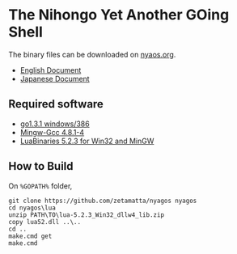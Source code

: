 The Nihongo Yet Another GOing Shell
===================================

The binary files can be downloaded on [nyaos.org](http://www.nyaos.org/index.cgi?p=NYAGOS).

* [English Document](./nyagos_en.md)
* [Japanese Document](./nyagos_ja.md)

Required software 
-----------------

* [go1.3.1 windows/386](http://golang.org)
* [Mingw-Gcc 4.8.1-4](http://mingw.org)
* [LuaBinaries 5.2.3 for Win32 and MinGW](http://luabinaries.sourceforge.net/index.html)

How to Build
------------

On `%GOPATH%` folder,

    git clone https://github.com/zetamatta/nyagos nyagos
    cd nyagos\lua
    unzip PATH\TO\lua-5.2.3_Win32_dllw4_lib.zip 
    copy lua52.dll ..\..
    cd ..
    make.cmd get
    make.cmd
